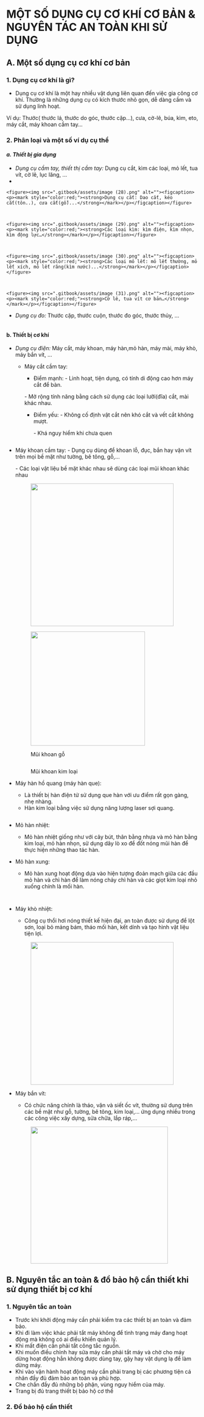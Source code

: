 # MỘT SỐ DỤNG CỤ CƠ KHÍ CƠ BẢN & NGUYÊN TÁC AN TOÀN KHI SỬ DỤNG

## A. Một số dụng cụ cơ khí cơ bản

### 1. Dụng cụ cơ khí là gì?

* Dụng cụ cơ khí là một hay nhiều vật dụng liên quan đến việc gia công cơ khí. Thường là những dụng cụ có kích thước nhỏ gọn, dễ dàng cầm và sử dụng linh hoạt.

Ví dụ: Thước( thước lá, thước do góc, thước cặp…), cưa, cờ-lê, búa, kìm, eto, máy cắt, máy khoan   cầm tay…

### 2. Phân loại và một số ví dụ cụ thể

#### _a. Thiết bị gia dụng_

* _Dụng cụ cầm tay, thiết thị cầm tay:_ Dụng cụ cắt, kìm các loại, mỏ lết, tua vít, cờ lê, lục lăng, ...
*

    <figure><img src=".gitbook/assets/image (28).png" alt=""><figcaption><p><mark style="color:red;"><strong>Dụng cụ cắt: Dao cắt, kéo cắt(tôn..), cưa cắt(gỗ)...</strong></mark></p></figcaption></figure>



    <figure><img src=".gitbook/assets/image (29).png" alt=""><figcaption><p><mark style="color:red;"><strong>Các loại kìm: kìm điện, kìm nhọn, kìm động lực…</strong></mark></p></figcaption></figure>



    <figure><img src=".gitbook/assets/image (30).png" alt=""><figcaption><p><mark style="color:red;"><strong>Các loại mỏ lết: mỏ lết thường, mỏ lết xích, mỏ lết răng(kìm nước)...</strong></mark></p></figcaption></figure>



    <figure><img src=".gitbook/assets/image (31).png" alt=""><figcaption><p><mark style="color:red;"><strong>Cờ lê, tua vít cơ bản…</strong></mark></p></figcaption></figure>
* _Dụng cụ đo:_ Thước cặp, thước cuộn, thước đo góc, thước thủy, …

<figure><img src=".gitbook/assets/image (32).png" alt=""><figcaption></figcaption></figure>



#### b. Thiết bị cơ khí

* _Dụng cụ điện:_ Máy cắt, máy khoan, máy hàn,mỏ hàn, máy mài, máy khò, máy bắn vít, …
  *   Máy cắt cầm tay:&#x20;

      * Điểm mạnh: - Linh hoạt, tiện dụng, có tính di động cao hơn máy cắt để bàn.

      &#x20;                          \- Mở rộng tính năng bằng cách sử dụng các loại lưỡi(đĩa) cắt, mài khác nhau.

      *   Điểm yếu: - Không cố định vật cắt nên khó cắt và vết cắt không mượt.&#x20;

          &#x20;                 \- Khá nguy hiểm khi chưa quen

          <figure><img src="https://lh3.googleusercontent.com/ecyfq6K5F3Lgsr6bk4FwGcIhPQP5WExnrbFwrHAmKIzb7SCHlqQpj37c5SQY_ATwPaY8VI3qQHqSKHvIzV7jcI2rpVDj_M4gRKOZQ7hhtqXmuJaBFYcTVyY9-slgOc9h2sCLi0i8dmP0dgf82rEEYU0" alt=""><figcaption></figcaption></figure>
*   Máy khoan cầm tay: - Dụng cụ dùng để khoan lỗ, đục, bắn hay vặn vít trên mọi bề mặt như tường, bê tông, gỗ,...

    &#x20;                                  \- Các loại vật liệu bề mặt khác nhau sẽ dùng các loại mũi khoan khác nhau&#x20;



    <figure><img src=".gitbook/assets/image (14).png" alt="" width="375"><figcaption></figcaption></figure>



    <figure><img src=".gitbook/assets/image (16).png" alt="" width="300"><figcaption><p>Mũi khoan gỗ</p></figcaption></figure>



    <figure><img src=".gitbook/assets/image (17).png" alt=""><figcaption><p>Mũi khoan kim loại</p></figcaption></figure>
* Máy hàn hồ quang (máy hàn que):&#x20;
  * Là thiết bị hàn điện tử sử dụng que hàn với ưu điểm rất gọn gàng, nhẹ nhàng.&#x20;
  * Hàn kim loại bằng việc sử dụng năng lượng laser sợi quang.

<figure><img src=".gitbook/assets/image (18).png" alt=""><figcaption></figcaption></figure>

* Mỏ hàn nhiệt:
  * Mỏ hàn nhiệt giống như với cây bút, thân bằng nhựa và mỏ hàn bằng kim loại, mỏ hàn nhọn, sử dụng dây lò xo để đốt nóng mũi hàn để thực hiện những thao tác hàn.&#x20;
*   Mỏ hàn xung:&#x20;

    * Mỏ hàn xung hoạt động dựa vào hiện tượng đoản mạch giữa các đầu mỏ hàn và chì hàn để làm nóng chảy chì hàn và các giọt kim loại nhỏ xuống chính là mối hàn.



    <figure><img src="https://lh3.googleusercontent.com/V404Fl4yC9BXaNC8QGDGymInPgKmdaeG_sidSfzLBTKoEmtFVX-CUHL97yUDNBN0vzqQuNHC-PSTk2fqFwVsZsMWrKP3sgwlZc0pv10Afbw3LWEknLmwWyH1K7r41ma7n3Y9SICLacZi-KEDkN6s19o" alt=""><figcaption></figcaption></figure>

    <figure><img src="https://lh5.googleusercontent.com/rQ8VtESmeB0lGF60RJ0SOAHfp79U9jnbtGnzxbNDLMvp4gbxpy-qDQKtY3Bzt1OuRu1KrW9eSbR3ZiEgr244Q7PLd1az8Fa-Mu-8T_fUZhVHXkl-vHk-D1Mr_83kXirylSRL65k5oSDlyBVn48lGpt8" alt=""><figcaption></figcaption></figure>
*   Máy khò nhiệt:&#x20;

    * Công cụ thổi hơi nóng thiết kế hiện đại, an toàn được sử dụng để lột sơn, loại bỏ mảng bám, tháo mối hàn, kết dính và tạo hình vật liệu tiện lợi.



    <figure><img src=".gitbook/assets/image (21).png" alt="" width="375"><figcaption></figcaption></figure>
*   Máy bắn vít:&#x20;

    * Có chức năng chính là tháo, vặn và siết ốc vít, thường sử dụng trên các bề mặt như gỗ, tường, bê tông, kim loại,... ứng dụng nhiều trong các công việc xây dựng, sửa chữa, lắp ráp,...



    <figure><img src=".gitbook/assets/image (22).png" alt="" width="360"><figcaption></figcaption></figure>

## B. Nguyên tắc an toàn & đồ bảo hộ cần thiết khi sử dụng thiết bị cơ khí&#x20;

### 1. Nguyên tắc an toàn

* Trước khi khởi động máy cần phải kiểm tra các thiết bị an toàn và đảm bảo.
* Khi đi làm việc khác phải tắt máy không để tình trạng máy đang hoạt động mà không có ai điều khiển quản lý.
* Khi mất điện cần phải tắt công tắc nguồn.
* Khi muốn điều chỉnh hay sửa máy cần phải tắt máy và chờ cho máy dừng hoạt động hẳn không được dùng tay, gậy hay vật dụng lạ để làm dừng máy.
* Khi vào vận hành hoạt động máy cần phải trang bị các phương tiện cá nhân đầy đủ đảm bảo an toàn và phù hợp.
* Che chắn đầy đủ những bộ phận, vùng nguy hiểm của máy.
* Trang bị đủ trang thiết bị bảo hộ cơ thể

### 2. Đồ bảo hộ cần thiết

<figure><img src=".gitbook/assets/image (34).png" alt=""><figcaption></figcaption></figure>
